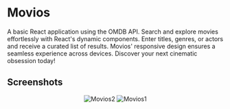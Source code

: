 # Movios

A basic React application using the OMDB API. Search and explore movies effortlessly with React's dynamic components. Enter titles, genres, or actors and receive a curated list of results. Movios' responsive design ensures a seamless experience across devices. Discover your next cinematic obsession today!

## Screenshots
<p align="center">
<img src="https://i.ibb.co/RNnHGFF/Movios2.png" alt="Movios2" border="0" />
<img src="https://i.ibb.co/9vCXMPD/Movios1.png" alt="Movios1" border="0" />
</p>

